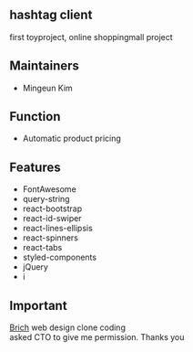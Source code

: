 ## hashtag client
first toyproject, online shoppingmall project

## Maintainers
- Mingeun Kim

## Function
- Automatic product pricing

## Features
- FontAwesome
- query-string
- react-bootstrap
- react-id-swiper
- react-lines-ellipsis
- react-spinners
- react-tabs
- styled-components
- jQuery
- i

## Important
[Brich](https://brich.co.kr) web design clone coding<br />
asked CTO to give me permission. Thanks you